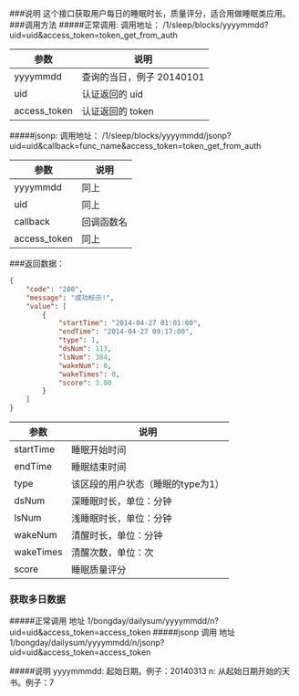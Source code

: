 ###说明
这个接口获取用户每日的睡眠时长，质量评分，适合用做睡眠类应用。
###调用方法
#####正常调用:
调用地址： /1/sleep/blocks/yyyymmdd?uid=uid&access_token=token_get_from_auth

参数|说明
---|---
yyyymmdd|查询的当日，例子 20140101
uid|认证返回的 uid
access_token|认证返回的 token

#####jsonp: 
调用地址： /1/sleep/blocks/yyyymmdd/jsonp?uid=uid&callback=func_name&access_token=token_get_from_auth

参数|说明
---|---
yyyymmdd|同上
uid|同上
callback|回调函数名
access_token|同上
###返回数据：

```json
{
    "code": "200", 
    "message": "成功标示!", 
    "value": [
        {
            "startTime": "2014-04-27 01:01:00", 
            "endTime": "2014-04-27 09:17:00", 
            "type": 1, 
            "dsNum": 113, 
            "lsNum": 384, 
            "wakeNum": 0, 
            "wakeTimes": 0, 
            "score": 3.00
        }
    ]
}
```

参数|说明
---|---
startTime|睡眠开始时间
endTime|睡眠结束时间
type|该区段的用户状态（睡眠的type为1）
dsNum|深睡眠时长，单位：分钟
lsNum|浅睡眠时长，单位：分钟
wakeNum|清醒时长，单位：分钟
wakeTimes|清醒次数，单位：次
score|睡眠质量评分


### 获取多日数据

#####正常调用
地址 1/bongday/dailysum/yyyymmdd/n?uid=uid&access_token=access_token
#####jsonp 调用
地址 1/bongday/dailysum/yyyymmdd/n/jsonp?uid=uid&access_token=access_token

#####说明
yyyymmmdd: 起始日期。例子：20140313
n: 从起始日期开始的天书。例子：7
